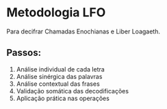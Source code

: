 # Metodologia LFO

Para decifrar Chamadas Enochianas e Liber Loagaeth.

## Passos:
1. Análise individual de cada letra
2. Análise sinérgica das palavras
3. Análise contextual das frases
4. Validação somática das decodificações
5. Aplicação prática nas operações